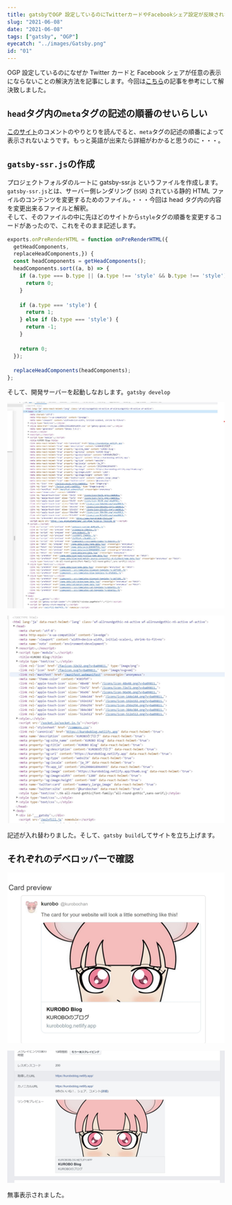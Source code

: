 ```yaml
---
title: gatsbyでOGP 設定しているのにTwitterカードやFacebookシェア設定が反映されない
slug: "2021-06-08"
date: "2021-06-08"
tags: ["gatsby", "OGP"]
eyecatch: "../images/Gatsby.png"
id: "01"
---
```


OGP 設定しているのになぜか Twitter カードと Facebook シェアが任意の表示にならないことの解決方法を記事にします。今回は[こちら](https://kakkiii-blog.dev/posts/510/)の記事を参考にして解決致しました。

## `head`タグ内の`meta`タグの記述の順番のせいらしい

[このサイト](https://github.com/gatsbyjs/gatsby/issues/9979)のコメントのやりとりを読んでると、`meta`タグの記述の順番によって表示されないようです。もっと英語が出来たら詳細がわかると思うのに・・・。

## `gatsby-ssr.js`の作成

プロジェクトフォルダのルートに gatsby-ssr.js というファイルを作成します。
`gatsby-ssr.js`とは、サーバー側レンダリング (`SSR`) されている静的 HTML ファイルのコンテンツを変更するためのファイル。・・・今回は head タグ内の内容を変更出来るファイルと解釈。<br/>
そして、そのファイルの中に先ほどのサイトから`style`タグの順番を変更するコードがあったので、これをそのまま記述します。

```js:title=gatsby-ssr.js
exports.onPreRenderHTML = function onPreRenderHTML({
  getHeadComponents,
  replaceHeadComponents,}) {
  const headComponents = getHeadComponents();
  headComponents.sort((a, b) => {
    if (a.type === b.type || (a.type !== 'style' && b.type !== 'style')) {
      return 0;
    }

    if (a.type === 'style') {
      return 1;
    } else if (b.type === 'style') {
      return -1;
    }

    return 0;
  });

  replaceHeadComponents(headComponents);
};
```

そして、開発サーバーを起動しなおします。`gatsby develop`

![ssr-before](../images/ssr-before.jpg "ssr.js変更前")

![ssr-after](../images/ssr-after.jpg "ssr.js変更後")

記述が入れ替わりました。そして、`gatsby build`してサイトを立ち上げます。

## それぞれのデベロッパーで確認

![twitter-card](../images/twitter-card.jpg "twitter card")

![facebook-share](../images/facebook-share.jpg "facebook share")

無事表示されました。
